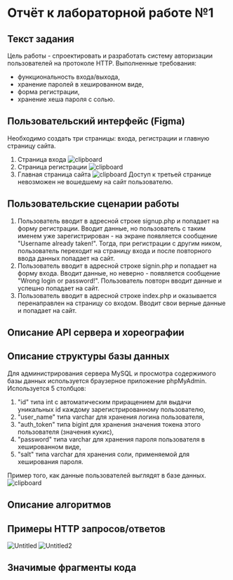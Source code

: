 # Отчёт к лабораторной работе №1
## Текст задания
Цель работы - спроектировать и разработать систему авторизации пользователей на протоколе HTTP. 
Выполненные требования:
- функциональность входа/выхода, 
- хранение паролей в хешированном виде, 
- форма регистрации, 
- хранение хеша пароля с солью.
## Пользовательский интерфейс (Figma)
Необходимо создать три страницы: входа, регистрации и главную страницу сайта.
1. Страница входа
![clipboard](https://i.imgur.com/8t54fgR.png)
2. Страница регистрации
![clipboard](https://i.imgur.com/85pZ43M.png)
3. Главная страница сайта
![clipboard](https://i.imgur.com/eRGGoVz.png)
Доступ к третьей странице невозможен не вошедшему на сайт пользователю.
## Пользовательские сценарии работы
1. Пользователь вводит в адресной строке signup.php и попадает на форму регистрации. Вводит данные, но пользователь с таким именем уже зарегистрирован - на экране появляется сообщение "Username already taken!". Тогда, при регистрации с другим ником, пользователь переходит на страницу входа и после повторного ввода данных попадает на сайт.
2. Пользователь вводит в адресной строке signin.php и попадает на форму входа. Вводит данные, но неверно - появляется сообщение "Wrong login or password!". Пользователь повторн вводит данные и успешно попадает на сайт.
3. Пользователь вводит в адресной строке index.php и оказывается перенаправлен на страницу со входом. Вводит свои верные данные и попадает на сайт.
## Описание API сервера и хореографии
## Описание структуры базы данных
Для администрирования сервера MySQL и просмотра содержимого базы данных используется браузерное приложение phpMyAdmin. Используется 5 столбцов:
1. "id" типа int с автоматическим приращением для выдачи уникальных id каждому зарегистрированному пользователю,
2. "user_name" типа varchar для хранения логина пользователя,
3. "auth_token" типа bigint для хранения значения токена этого пользователя (значения кукис),
4. "password" типа varchar для хранения пароля пользователя в хешированном виде,
5. "salt" типа varchar для хранения соли, применяемой для хеширования пароля.

Пример того, как данные пользователей выглядят в базе данных.
![clipboard](https://i.imgur.com/eHHsJWd.png)

## Описание алгоритмов
## Примеры HTTP запросов/ответов
![Untitled](https://i.imgur.com/A8BQFNH.png)
![Untitled2](https://i.imgur.com/2aSd0GB.png)
## Значимые фрагменты кода
